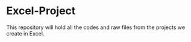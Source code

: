 # Excel-Project

This repository will hold all the codes and raw files from the projects we create in Excel.
